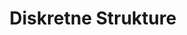 ---
layout: navigation
title: Diskretne Strukture
files:
  - name: Teorija Zapiski
    path: /teorija-zapiski
---